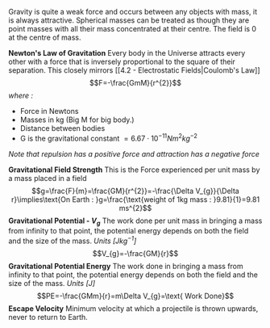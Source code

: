 Gravity is quite a weak force and occurs between any objects with mass, it is always attractive. Spherical masses can be treated as though they are point masses with all their mass concentrated at their centre. The field is 0 at the centre of mass.

**Newton's Law of Gravitation**
Every body in the Universe attracts every other with a force that is inversely proportional to the square of their separation. This closely mirrors [[4.2 - Electrostatic Fields|Coulomb's Law]] 
$$F=-\frac{GmM}{r^{2}}$$
*where :*
- Force in Newtons 
- Masses in kg (Big M for big body.)
- Distance between bodies
- G is the gravitational constant $= 6.67 \cdot 10^{-11} Nm^{2}kg^{-2}$

*Note that repulsion has a positive force and attraction has a negative force*

**Gravitational Field Strength**
This is the Force experienced per unit mass by a mass placed in a field
$$g=\frac{F}{m}=\frac{GM}{r^{2}}=-\frac{\Delta V_{g}}{\Delta r}\implies\text{On Earth : }g=\frac{\text{weight of 1kg mass : }9.81}{1}=9.81 ms^{2}$$
**Gravitational Potential - $V_{g}$**
The work done per unit mass in bringing a mass from infinity to that point, the potential energy depends on both the field and the size of the mass. *Units $[Jkg^{-1}]$* $$V_{g}=-\frac{GM}{r}$$
**Gravitational Potential Energy**
The work done in bringing a mass from infinity to that point, the potential energy depends on both the field and the size of the mass. *Units $[J]$* $$PE=-\frac{GMm}{r}=m\Delta V_{g}=\text{ Work Done}$$
**Escape Velocity**
Minimum velocity at which a projectile is thrown upwards, never to return to Earth.
